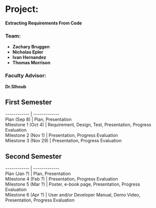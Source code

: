 # Project:  
**Extracting Requirements From Code**

### Team:
* **Zachary Bruggen**  
* **Nicholas Epler**  
* **Ivan Hernandez**  
* **Thomas Morrison**  

### Faculty Advisor:  
**Dr.Slhoub**

## First Semester  
------------ | -------------  
Plan (Sep 8) | Plan, Presentation  
Milestone 1 (Oct 4) |	Requirement, Design, Test, Presentation, Progress Evaluation  
Milestone 2 (Nov 1) |	Presentation, Progress Evaluation  
Milestone 3 (Nov 29) |	Presentation, Progress Evaluation  

## Second Semester  
------------ | -------------  
Plan (Jan ?) | Plan, Presentation  
Milestone 4 (Feb ?) |	Presentation, Progress Evaluation  
Milestone 5 (Mar ?) |	Poster, e-book page, Presentation, Progress Evaluation  
Milestone 6 (Apr ?) |	User and/or Developer Manual, Demo Video, Presentation, Progress Evaluation  



